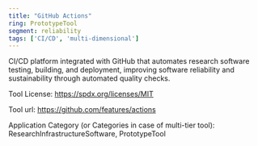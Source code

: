 ```yaml
---
title: "GitHub Actions"
ring: PrototypeTool
segment: reliability
tags: ['CI/CD', 'multi-dimensional']
---
```

CI/CD platform integrated with GitHub that automates research software testing, building, and deployment, improving software reliability and sustainability through automated quality checks.

Tool License: https://spdx.org/licenses/MIT

Tool url: https://github.com/features/actions

Application Category (or Categories in case of multi-tier tool): ResearchInfrastructureSoftware, PrototypeTool
